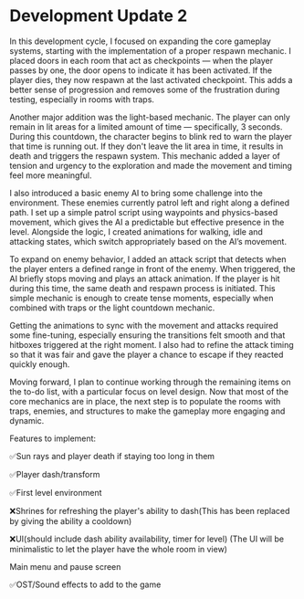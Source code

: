 # Development Update 2

In this development cycle, I focused on expanding the core gameplay systems, starting with the implementation of a proper respawn mechanic. I placed doors in each room that act as checkpoints — when the player passes by one, the door opens to indicate it has been activated. If the player dies, they now respawn at the last activated checkpoint. This adds a better sense of progression and removes some of the frustration during testing, especially in rooms with traps.

Another major addition was the light-based mechanic. The player can only remain in lit areas for a limited amount of time — specifically, 3 seconds. During this countdown, the character begins to blink red to warn the player that time is running out. If they don't leave the lit area in time, it results in death and triggers the respawn system. This mechanic added a layer of tension and urgency to the exploration and made the movement and timing feel more meaningful.

I also introduced a basic enemy AI to bring some challenge into the environment. These enemies currently patrol left and right along a defined path. I set up a simple patrol script using waypoints and physics-based movement, which gives the AI a predictable but effective presence in the level. Alongside the logic, I created animations for walking, idle and attacking states, which switch appropriately based on the AI’s movement.

To expand on enemy behavior, I added an attack script that detects when the player enters a defined range in front of the enemy. When triggered, the AI briefly stops moving and plays an attack animation. If the player is hit during this time, the same death and respawn process is initiated. This simple mechanic is enough to create tense moments, especially when combined with traps or the light countdown mechanic.

Getting the animations to sync with the movement and attacks required some fine-tuning, especially ensuring the transitions felt smooth and that hitboxes triggered at the right moment. I also had to refine the attack timing so that it was fair and gave the player a chance to escape if they reacted quickly enough.

Moving forward, I plan to continue working through the remaining items on the to-do list, with a particular focus on level design. Now that most of the core mechanics are in place, the next step is to populate the rooms with traps, enemies, and structures to make the gameplay more engaging and dynamic.


Features to implement:

✅Sun rays and player death if staying too long in them

✅Player dash/transform

✅First level environment

❌Shrines for refreshing the player's ability to dash(This has been replaced by giving the ability a cooldown)

❌UI(should include dash ability availability, timer for level) (The UI will be minimalistic to let the player have the whole room in view)

Main menu and pause screen

✅OST/Sound effects to add to the game
